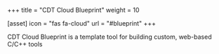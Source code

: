 +++
title = "CDT Cloud Blueprint"
weight = 10

[asset]
  icon = "fas fa-cloud"
  url = "#blueprint"
+++

CDT Cloud Blueprint is a template tool for building custom, web-based C/C++ tools
